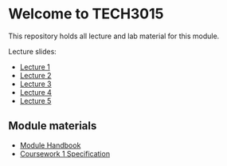 # Welcome to TECH3015

This repository holds all lecture and lab material for this module.

Lecture slides:

- [Lecture 1](https://fania.github.io/presents?DaveEveritt_TECH3015_lecture-01)
- [Lecture 2](https://fania.github.io/presents?DaveEveritt_TECH3015_lecture-02)
- [Lecture 3](https://fania.github.io/presents?DaveEveritt_TECH3015_lecture-03)
- [Lecture 4](https://fania.github.io/presents?DaveEveritt_TECH3015_lecture-04)
- [Lecture 5](https://fania.github.io/presents?DaveEveritt_TECH3015_lecture-05)

## Module materials

- [Module Handbook](module-handbook.md)
- [Coursework 1 Specification](coursework-1.md)
<!-- - [Coursework 2 specification](coursework-2.md) -->
